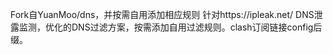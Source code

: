 Fork自YuanMoo/dns，并按需自用添加相应规则
针对https://ipleak.net/ DNS泄露监测，优化的DNS过滤方案，按需添加自用过滤规则。clash订阅链接config后缀。

